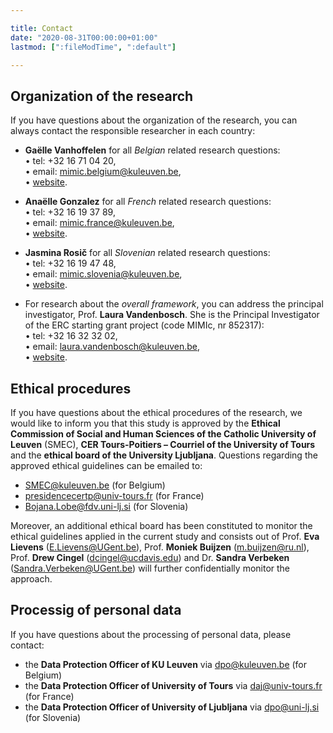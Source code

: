 ```yaml
---

title: Contact
date: "2020-08-31T00:00:00+01:00"
lastmod: [":fileModTime", ":default"]

---
```


## Organization of the research
If you have questions about the organization of the research, you can always contact the responsible researcher in each country:

- **Gaëlle Vanhoffelen** for all *Belgian* related research questions:\
• tel: +32 16 71 04 20,\
• email: mimic.belgium@kuleuven.be,\
• [website](https://www.kuleuven.be/wieiswie/en/person/00149560).

- **Anaëlle Gonzalez** for all *French* related research questions:\
• tel: +32 16 19 37 89,\
• email: mimic.france@kuleuven.be,\
• [website](https://www.kuleuven.be/wieiswie/en/person/00136069).

- **Jasmina Rosič** for all *Slovenian* related research questions:\
• tel: +32 16 19 47 48, \
• email: mimic.slovenia@kuleuven.be,\
• [website](https://www.kuleuven.be/wieiswie/en/person/00142166).

- For research about the *overall framework*, you can address the principal investigator, Prof. **Laura Vandenbosch**. She is the Principal Investigator of the ERC starting grant project (code MIMIc, nr 852317):\
• tel: +32 16 32 32 02,\
• email: laura.vandenbosch@kuleuven.be,\
• [website](https://www.kuleuven.be/wieiswie/en/person/00060068).

## Ethical procedures
If you have questions about the ethical procedures of the research, we would like to inform you that this study is approved by the **Ethical Commission of Social and Human Sciences of the Catholic University of Leuven** (SMEC), **CER Tours-Poitiers – Courriel of the University of Tours** and the **ethical board of the University Ljubljana**.
Questions regarding the approved ethical guidelines can be emailed to:

- SMEC@kuleuven.be (for Belgium)
- presidencecertp@univ-tours.fr (for France)
- Bojana.Lobe@fdv.uni-lj.si (for Slovenia)

Moreover, an additional ethical board has been constituted to monitor the ethical guidelines applied in the current study and consists out of Prof. **Eva Lievens** (E.Lievens@UGent.be), Prof. **Moniek Buijzen** (m.buijzen@ru.nl), Prof. **Drew Cingel** (dcingel@ucdavis.edu) and Dr. **Sandra Verbeken** (Sandra.Verbeken@UGent.be) will further confidentially monitor the approach.

## Processig of personal data
If you have questions about the processing of personal data, please contact:
- the **Data Protection Officer of KU Leuven** via dpo@kuleuven.be (for Belgium)
- the **Data Protection Officer of University of Tours** via daj@univ-tours.fr (for France)
- the **Data Protection Officer of University of Ljubljana** via dpo@uni-lj.si (for Slovenia)